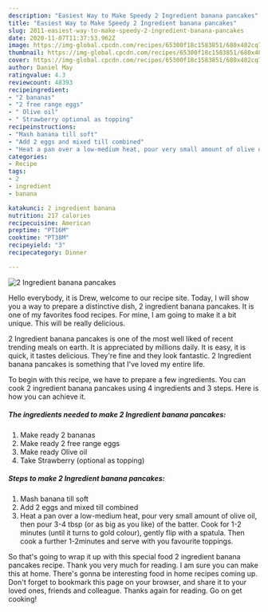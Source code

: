 ```yaml
---
description: "Easiest Way to Make Speedy 2 Ingredient banana pancakes"
title: "Easiest Way to Make Speedy 2 Ingredient banana pancakes"
slug: 2011-easiest-way-to-make-speedy-2-ingredient-banana-pancakes
date: 2020-11-07T11:37:53.962Z
image: https://img-global.cpcdn.com/recipes/65300f18c1583851/680x482cq70/2-ingredient-banana-pancakes-recipe-main-photo.jpg
thumbnail: https://img-global.cpcdn.com/recipes/65300f18c1583851/680x482cq70/2-ingredient-banana-pancakes-recipe-main-photo.jpg
cover: https://img-global.cpcdn.com/recipes/65300f18c1583851/680x482cq70/2-ingredient-banana-pancakes-recipe-main-photo.jpg
author: Daniel May
ratingvalue: 4.3
reviewcount: 48393
recipeingredient:
- "2 bananas"
- "2 free range eggs"
- " Olive oil"
- " Strawberry optional as topping"
recipeinstructions:
- "Mash banana till soft"
- "Add 2 eggs and mixed till combined"
- "Heat a pan over a low-medium heat, pour very small amount of olive oil, then pour 3-4 tbsp (or as big as you like) of the batter. Cook for 1-2 minutes (until it turns to gold colour), gently flip with a spatula. Then cook a further 1-2minutes and serve with you favourite toppings."
categories:
- Recipe
tags:
- 2
- ingredient
- banana

katakunci: 2 ingredient banana 
nutrition: 217 calories
recipecuisine: American
preptime: "PT16M"
cooktime: "PT38M"
recipeyield: "3"
recipecategory: Dinner

---
```



![2 Ingredient banana pancakes](https://img-global.cpcdn.com/recipes/65300f18c1583851/680x482cq70/2-ingredient-banana-pancakes-recipe-main-photo.jpg)

Hello everybody, it is Drew, welcome to our recipe site. Today, I will show you a way to prepare a distinctive dish, 2 ingredient banana pancakes. It is one of my favorites food recipes. For mine, I am going to make it a bit unique. This will be really delicious.



2 Ingredient banana pancakes is one of the most well liked of recent trending meals on earth. It is appreciated by millions daily. It is easy, it is quick, it tastes delicious. They're fine and they look fantastic. 2 Ingredient banana pancakes is something that I've loved my entire life.


To begin with this recipe, we have to prepare a few ingredients. You can cook 2 ingredient banana pancakes using 4 ingredients and 3 steps. Here is how you can achieve it.

<!--inarticleads1-->

##### The ingredients needed to make 2 Ingredient banana pancakes:

1. Make ready 2 bananas
1. Make ready 2 free range eggs
1. Make ready  Olive oil
1. Take  Strawberry (optional as topping)




<!--inarticleads2-->

##### Steps to make 2 Ingredient banana pancakes:

1. Mash banana till soft
1. Add 2 eggs and mixed till combined
1. Heat a pan over a low-medium heat, pour very small amount of olive oil, then pour 3-4 tbsp (or as big as you like) of the batter. Cook for 1-2 minutes (until it turns to gold colour), gently flip with a spatula. Then cook a further 1-2minutes and serve with you favourite toppings.




So that's going to wrap it up with this special food 2 ingredient banana pancakes recipe. Thank you very much for reading. I am sure you can make this at home. There's gonna be interesting food in home recipes coming up. Don't forget to bookmark this page on your browser, and share it to your loved ones, friends and colleague. Thanks again for reading. Go on get cooking!
